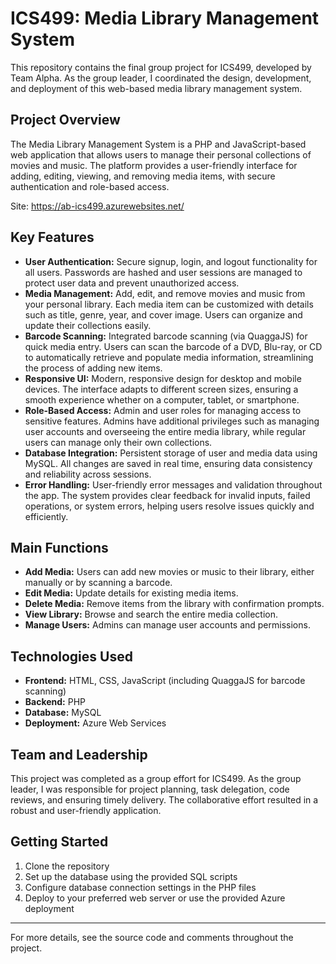 # ICS499: Media Library Management System

This repository contains the final group project for ICS499, developed by Team Alpha. As the group leader, I coordinated the design, development, and deployment of this web-based media library management system.

## Project Overview

The Media Library Management System is a PHP and JavaScript-based web application that allows users to manage their personal collections of movies and music. The platform provides a user-friendly interface for adding, editing, viewing, and removing media items, with secure authentication and role-based access.

Site: https://ab-ics499.azurewebsites.net/

## Key Features

- **User Authentication:** Secure signup, login, and logout functionality for all users. Passwords are hashed and user sessions are managed to protect user data and prevent unauthorized access.
- **Media Management:** Add, edit, and remove movies and music from your personal library. Each media item can be customized with details such as title, genre, year, and cover image. Users can organize and update their collections easily.
- **Barcode Scanning:** Integrated barcode scanning (via QuaggaJS) for quick media entry. Users can scan the barcode of a DVD, Blu-ray, or CD to automatically retrieve and populate media information, streamlining the process of adding new items.
- **Responsive UI:** Modern, responsive design for desktop and mobile devices. The interface adapts to different screen sizes, ensuring a smooth experience whether on a computer, tablet, or smartphone.
- **Role-Based Access:** Admin and user roles for managing access to sensitive features. Admins have additional privileges such as managing user accounts and overseeing the entire media library, while regular users can manage only their own collections.
- **Database Integration:** Persistent storage of user and media data using MySQL. All changes are saved in real time, ensuring data consistency and reliability across sessions.
- **Error Handling:** User-friendly error messages and validation throughout the app. The system provides clear feedback for invalid inputs, failed operations, or system errors, helping users resolve issues quickly and efficiently.

## Main Functions

- **Add Media:** Users can add new movies or music to their library, either manually or by scanning a barcode.
- **Edit Media:** Update details for existing media items.
- **Delete Media:** Remove items from the library with confirmation prompts.
- **View Library:** Browse and search the entire media collection.
- **Manage Users:** Admins can manage user accounts and permissions.

## Technologies Used

- **Frontend:** HTML, CSS, JavaScript (including QuaggaJS for barcode scanning)
- **Backend:** PHP
- **Database:** MySQL
- **Deployment:** Azure Web Services

## Team and Leadership

This project was completed as a group effort for ICS499. As the group leader, I was responsible for project planning, task delegation, code reviews, and ensuring timely delivery. The collaborative effort resulted in a robust and user-friendly application.

## Getting Started

1. Clone the repository
2. Set up the database using the provided SQL scripts
3. Configure database connection settings in the PHP files
4. Deploy to your preferred web server or use the provided Azure deployment

---

For more details, see the source code and comments throughout the project.
